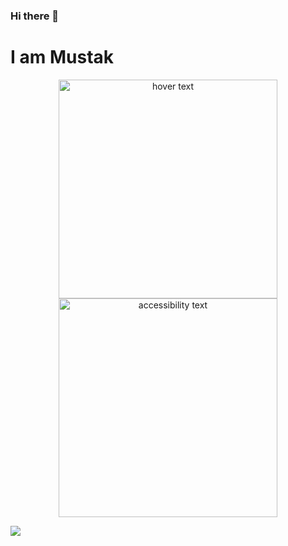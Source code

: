 ### Hi there 👋
# I am Mustak
<!--
**Mus1ak/Mus1ak** is a ✨ _special_ ✨ repository because its `README.md` (this file) appears on your GitHub profile.

Here are some ideas to get you started:

- 🔭 I’m currently working on ...
- 🌱 I’m currently learning ...
- 👯 I’m looking to collaborate on ...
- 🤔 I’m looking for help with ...
- 💬 Ask me about ...
- 📫 How to reach me: ...
- 😄 Pronouns: ...
- ⚡ Fun fact: ...
-->

<p align="center">
  <img src="https://i.pinimg.com/originals/6f/6c/3f/6f6c3f510aa7551eac058372228e0ea8.jpg" width="350" title="hover text">
  <img src="https://i.pinimg.com/originals/6f/6c/3f/6f6c3f510aa7551eac058372228e0ea8.jpg" width="350" alt="accessibility text">
</p>

![](https://github-readme-streak-stats.herokuapp.com/?user={Mus1ak})
